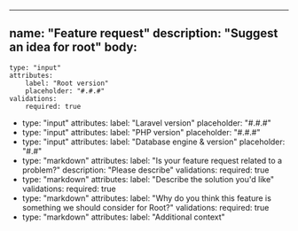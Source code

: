 ---
name: "Feature request"
description: "Suggest an idea for root"
body:
-
    type: "input"
    attributes:
        label: "Root version"
        placeholder: "#.#.#"
    validations:
        required: true
-
    type: "input"
    attributes:
        label: "Laravel version"
        placeholder: "#.#.#"
-
    type: "input"
    attributes:
        label: "PHP version"
        placeholder: "#.#.#"
-
    type: "input"
    attributes:
        label: "Database engine & version"
        placeholder: "#.#"
-
    type: "markdown"
    attributes:
        label: "Is your feature request related to a problem?"
        description: "Please describe"
    validations:
        required: true
-
    type: "markdown"
    attributes:
        label: "Describe the solution you'd like"
    validations:
        required: true
-
    type: "markdown"
    attributes:
        label: "Why do you think this feature is something we should consider for Root?"
    validations:
        required: true
-
    type: "markdown"
    attributes:
        label: "Additional context"
